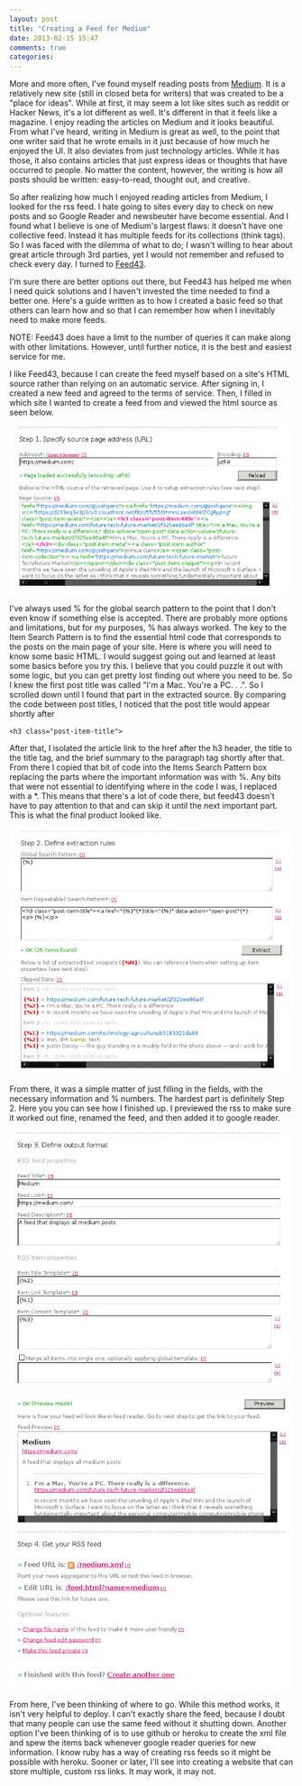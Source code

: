 ```yaml
---
layout: post
title: "Creating a Feed for Medium"
date: 2013-02-15 15:47
comments: true
categories: 
---
```


More and more often, I've found myself reading posts from [Medium](http://www.medium.com). It is a relatively new site (still in closed beta for writers) that was created to be a "place for ideas". While at first, it may seem a lot like sites such as reddit or Hacker News, it's a lot different as well. It's different in that it feels like a magazine. I enjoy reading the articles on Medium and it looks beautiful. From what I've heard, writing in Medium is great as well, to the point that one writer said that he wrote emails in it just because of how much he enjoyed the UI. It also deviates from just technology articles. While it has those, it also contains articles that just express ideas or thoughts that have occurred to people. No matter the content, however, the writing is how all posts should be written: easy-to-read, thought out, and creative. 

<!-- more -->

So after realizing how much I enjoyed reading articles from Medium, I looked for the rss feed. I hate going to sites every day to check on new posts and so Google Reader and newsbeuter have become essential. And I found what I believe is one of Medium's largest flaws: it doesn't have one collective feed. Instead it has multiple feeds for its collections (think tags). So I was faced with the dilemma of what to do; I wasn't willing to hear about great article through 3rd parties, yet I would not remember and refused to check every day. I turned to [Feed43](http://www.feed43.com). 

I'm sure there are better options out there, but Feed43 has helped me when I need quick solutions and I haven't invested the time needed to find a better one. Here's a guide written as to how I created a basic feed so that others can learn how and so that I can remember how when I inevitably need to make more feeds.

NOTE: Feed43 does have a limit to the number of queries it can make along with other limitations. However, until further notice, it is the best and easiest service for me. 

I like Feed43, because I can create the feed myself based on a site's HTML source rather than relying on an automatic service. After signing in, I created a new feed and agreed to the terms of service. Then, I filled in which site I wanted to create a feed from and viewed the html source as seen below. <br>

![Step 1](/assets/images/Medium_Feed/Step_1.jpg)

I've always used % for the global search pattern to the point that I don't even know if something else is accepted. There are probably more options and limitations, but for my purposes, % has always worked. The key to the Item Search Pattern is to find the essential html code that corresponds to the posts on the main page of your site. Here is where you will need to know some basic HTML. I would suggest going out and learned at least some basics before you try this. I believe that you could puzzle it out with some logic, but you can get pretty lost finding out where you need to be. So I knew the first post title was called "I'm a Mac. You're a PC. . .". So I scrolled down until I found that part in the extracted source. By comparing the code between post titles, I noticed that the post title would appear shortly after 
	
	<h3 class="post-item-title">

After that, I isolated the article link to the href after the h3 header, the title to the title tag, and the brief summary to the paragraph tag shortly after that. From there I copied that bit of code into the Items Search Pattern box replacing the parts where the important information was with %. Any bits that were not essential to identifying where in the code I was, I replaced with a *. This means that there's a lot of code there, but feed43 doesn't have to pay attention to that and can skip it until the next important part. This is what the final product looked like.

![Step 1](/assets/images/Medium_Feed/Step_2.jpg)

From there, it was a simple matter of just filling in the fields, with the necessary information and % numbers. The hardest part is definitely Step 2. Here you you can see how I finished up. I previewed the rss to make sure it worked out fine, renamed the feed, and then added it to google reader. 


![Step 1](/assets/images/Medium_Feed/Step_3.jpg)

![Step 1](/assets/images/Medium_Feed/Step_4.jpg)

From here, I've been thinking of where to go. While this method works, it isn't very helpful to deploy. I can't exactly share the feed, because I doubt that many people can use the same feed without it shutting down. Another option I've been thinking of is to use github or heroku to create the xml file and spew the items back whenever google reader queries for new information. I know ruby has a way of creating rss feeds so it might be possible with heroku. Sooner or later, I'll see into creating a website that can store multiple, custom rss links. It may work, it may not.

